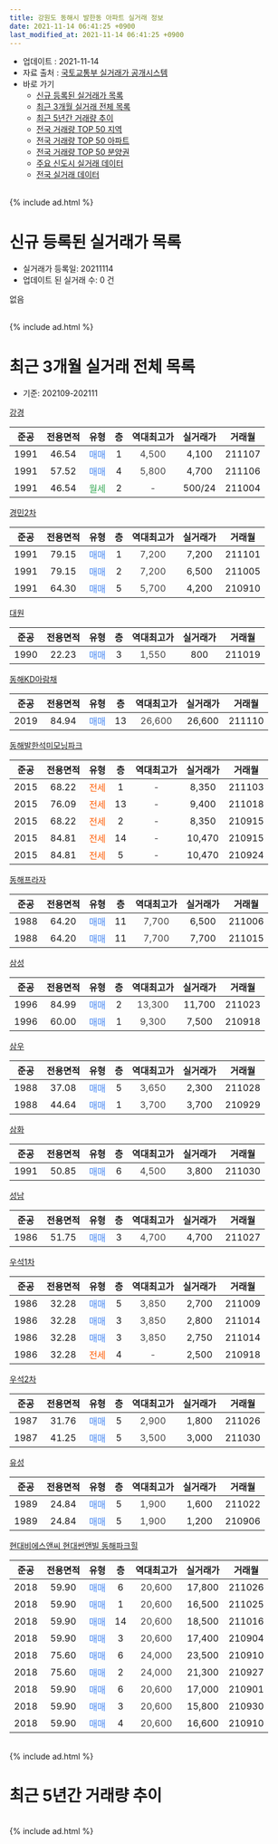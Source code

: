 ```yaml
---
title: 강원도 동해시 발한동 아파트 실거래 정보
date: 2021-11-14 06:41:25 +0900
last_modified_at: 2021-11-14 06:41:25 +0900
---
```


* 업데이트 : 2021-11-14
* 자료 출처 : [국토교통부 실거래가 공개시스템](http://rt.molit.go.kr)
* 바로 가기
    * [신규 등록된 실거래가 목록](#신규-등록된-실거래가-목록)
    * [최근 3개월 실거래 전체 목록](#최근-3개월-실거래-전체-목록)
    * [최근 5년간 거래량 추이](#최근-5년간-거래량-추이)
    * [전국 거래량 TOP 50 지역](https://inasie.github.io/apt-trade-info/최근-3개월-전국에서-가장-거래가-많이-발생한-지역)
    * [전국 거래량 TOP 50 아파트](https://inasie.github.io/apt-trade-info/최근-3개월-전국에서-가장-거래가-많이-발생한-아파트)
    * [전국 거래량 TOP 50 분양권](https://inasie.github.io/apt-trade-info/최근-3개월-전국에서-가장-거래가-많이-발생한-분양권)
    * [주요 신도시 실거래 데이터](https://inasie.github.io/apt-trade-info/주요-신도시)
    * [전국 실거래 데이터](https://inasie.github.io/apt-trade-info/전국)
<br>
{% include ad.html %}
<br>

# 신규 등록된 실거래가 목록
* 실거래가 등록일: 20211114
* 업데이트 된 실거래 수: 0 건

없음

<br>
{% include ad.html %}
<br>

# 최근 3개월 실거래 전체 목록
* 기준: 202109-202111


[강경](https://search.naver.com/search.naver?query=%EA%B0%95%EC%9B%90%EB%8F%84+%EB%8F%99%ED%95%B4%EC%8B%9C+%EB%B0%9C%ED%95%9C%EB%8F%99+%EA%B0%95%EA%B2%BD)

|준공|전용면적|유형|층|역대최고가|실거래가|거래월|
|:---:|:---:|:---:|:---:|:---:|:---:|:---:|
|1991|46.54|<span style="color:#4285f3">매매</span>|1|<span style="color:#444444">4,500</span>|4,100|211107|
|1991|57.52|<span style="color:#4285f3">매매</span>|4|<span style="color:#444444">5,800</span>|4,700|211106|
|1991|46.54|<span style="color:#34a853">월세</span>|2|<span style="color:#444444">-</span>|500/24|211004|

[경민2차](https://search.naver.com/search.naver?query=%EA%B0%95%EC%9B%90%EB%8F%84+%EB%8F%99%ED%95%B4%EC%8B%9C+%EB%B0%9C%ED%95%9C%EB%8F%99+%EA%B2%BD%EB%AF%BC2%EC%B0%A8)

|준공|전용면적|유형|층|역대최고가|실거래가|거래월|
|:---:|:---:|:---:|:---:|:---:|:---:|:---:|
|1991|79.15|<span style="color:#4285f3">매매</span>|1|<span style="color:#444444">7,200</span>|7,200|211101|
|1991|79.15|<span style="color:#4285f3">매매</span>|2|<span style="color:#444444">7,200</span>|6,500|211005|
|1991|64.30|<span style="color:#4285f3">매매</span>|5|<span style="color:#444444">5,700</span>|4,200|210910|

[대원](https://search.naver.com/search.naver?query=%EA%B0%95%EC%9B%90%EB%8F%84+%EB%8F%99%ED%95%B4%EC%8B%9C+%EB%B0%9C%ED%95%9C%EB%8F%99+%EB%8C%80%EC%9B%90)

|준공|전용면적|유형|층|역대최고가|실거래가|거래월|
|:---:|:---:|:---:|:---:|:---:|:---:|:---:|
|1990|22.23|<span style="color:#4285f3">매매</span>|3|<span style="color:#444444">1,550</span>|800|211019|

[동해KD아람채](https://search.naver.com/search.naver?query=%EA%B0%95%EC%9B%90%EB%8F%84+%EB%8F%99%ED%95%B4%EC%8B%9C+%EB%B0%9C%ED%95%9C%EB%8F%99+%EB%8F%99%ED%95%B4KD%EC%95%84%EB%9E%8C%EC%B1%84)

|준공|전용면적|유형|층|역대최고가|실거래가|거래월|
|:---:|:---:|:---:|:---:|:---:|:---:|:---:|
|2019|84.94|<span style="color:#4285f3">매매</span>|13|<span style="color:#444444">26,600</span>|26,600|211110|

[동해발한석미모닝파크](https://search.naver.com/search.naver?query=%EA%B0%95%EC%9B%90%EB%8F%84+%EB%8F%99%ED%95%B4%EC%8B%9C+%EB%B0%9C%ED%95%9C%EB%8F%99+%EB%8F%99%ED%95%B4%EB%B0%9C%ED%95%9C%EC%84%9D%EB%AF%B8%EB%AA%A8%EB%8B%9D%ED%8C%8C%ED%81%AC)

|준공|전용면적|유형|층|역대최고가|실거래가|거래월|
|:---:|:---:|:---:|:---:|:---:|:---:|:---:|
|2015|68.22|<span style="color:#ff5a00">전세</span>|1|<span style="color:#444444">-</span>|8,350|211103|
|2015|76.09|<span style="color:#ff5a00">전세</span>|13|<span style="color:#444444">-</span>|9,400|211018|
|2015|68.22|<span style="color:#ff5a00">전세</span>|2|<span style="color:#444444">-</span>|8,350|210915|
|2015|84.81|<span style="color:#ff5a00">전세</span>|14|<span style="color:#444444">-</span>|10,470|210915|
|2015|84.81|<span style="color:#ff5a00">전세</span>|5|<span style="color:#444444">-</span>|10,470|210924|

[동해프라자](https://search.naver.com/search.naver?query=%EA%B0%95%EC%9B%90%EB%8F%84+%EB%8F%99%ED%95%B4%EC%8B%9C+%EB%B0%9C%ED%95%9C%EB%8F%99+%EB%8F%99%ED%95%B4%ED%94%84%EB%9D%BC%EC%9E%90)

|준공|전용면적|유형|층|역대최고가|실거래가|거래월|
|:---:|:---:|:---:|:---:|:---:|:---:|:---:|
|1988|64.20|<span style="color:#4285f3">매매</span>|11|<span style="color:#444444">7,700</span>|6,500|211006|
|1988|64.20|<span style="color:#4285f3">매매</span>|11|<span style="color:#444444">7,700</span>|7,700|211015|

[삼성](https://search.naver.com/search.naver?query=%EA%B0%95%EC%9B%90%EB%8F%84+%EB%8F%99%ED%95%B4%EC%8B%9C+%EB%B0%9C%ED%95%9C%EB%8F%99+%EC%82%BC%EC%84%B1)

|준공|전용면적|유형|층|역대최고가|실거래가|거래월|
|:---:|:---:|:---:|:---:|:---:|:---:|:---:|
|1996|84.99|<span style="color:#4285f3">매매</span>|2|<span style="color:#444444">13,300</span>|11,700|211023|
|1996|60.00|<span style="color:#4285f3">매매</span>|1|<span style="color:#444444">9,300</span>|7,500|210918|

[삼우](https://search.naver.com/search.naver?query=%EA%B0%95%EC%9B%90%EB%8F%84+%EB%8F%99%ED%95%B4%EC%8B%9C+%EB%B0%9C%ED%95%9C%EB%8F%99+%EC%82%BC%EC%9A%B0)

|준공|전용면적|유형|층|역대최고가|실거래가|거래월|
|:---:|:---:|:---:|:---:|:---:|:---:|:---:|
|1988|37.08|<span style="color:#4285f3">매매</span>|5|<span style="color:#444444">3,650</span>|2,300|211028|
|1988|44.64|<span style="color:#4285f3">매매</span>|1|<span style="color:#444444">3,700</span>|3,700|210929|

[삼화](https://search.naver.com/search.naver?query=%EA%B0%95%EC%9B%90%EB%8F%84+%EB%8F%99%ED%95%B4%EC%8B%9C+%EB%B0%9C%ED%95%9C%EB%8F%99+%EC%82%BC%ED%99%94)

|준공|전용면적|유형|층|역대최고가|실거래가|거래월|
|:---:|:---:|:---:|:---:|:---:|:---:|:---:|
|1991|50.85|<span style="color:#4285f3">매매</span>|6|<span style="color:#444444">4,500</span>|3,800|211030|

[성남](https://search.naver.com/search.naver?query=%EA%B0%95%EC%9B%90%EB%8F%84+%EB%8F%99%ED%95%B4%EC%8B%9C+%EB%B0%9C%ED%95%9C%EB%8F%99+%EC%84%B1%EB%82%A8)

|준공|전용면적|유형|층|역대최고가|실거래가|거래월|
|:---:|:---:|:---:|:---:|:---:|:---:|:---:|
|1986|51.75|<span style="color:#4285f3">매매</span>|3|<span style="color:#444444">4,700</span>|4,700|211027|

[우석1차](https://search.naver.com/search.naver?query=%EA%B0%95%EC%9B%90%EB%8F%84+%EB%8F%99%ED%95%B4%EC%8B%9C+%EB%B0%9C%ED%95%9C%EB%8F%99+%EC%9A%B0%EC%84%9D1%EC%B0%A8)

|준공|전용면적|유형|층|역대최고가|실거래가|거래월|
|:---:|:---:|:---:|:---:|:---:|:---:|:---:|
|1986|32.28|<span style="color:#4285f3">매매</span>|5|<span style="color:#444444">3,850</span>|2,700|211009|
|1986|32.28|<span style="color:#4285f3">매매</span>|3|<span style="color:#444444">3,850</span>|2,800|211014|
|1986|32.28|<span style="color:#4285f3">매매</span>|3|<span style="color:#444444">3,850</span>|2,750|211014|
|1986|32.28|<span style="color:#ff5a00">전세</span>|4|<span style="color:#444444">-</span>|2,500|210918|

[우석2차](https://search.naver.com/search.naver?query=%EA%B0%95%EC%9B%90%EB%8F%84+%EB%8F%99%ED%95%B4%EC%8B%9C+%EB%B0%9C%ED%95%9C%EB%8F%99+%EC%9A%B0%EC%84%9D2%EC%B0%A8)

|준공|전용면적|유형|층|역대최고가|실거래가|거래월|
|:---:|:---:|:---:|:---:|:---:|:---:|:---:|
|1987|31.76|<span style="color:#4285f3">매매</span>|5|<span style="color:#444444">2,900</span>|1,800|211026|
|1987|41.25|<span style="color:#4285f3">매매</span>|5|<span style="color:#444444">3,500</span>|3,000|211030|

[유성](https://search.naver.com/search.naver?query=%EA%B0%95%EC%9B%90%EB%8F%84+%EB%8F%99%ED%95%B4%EC%8B%9C+%EB%B0%9C%ED%95%9C%EB%8F%99+%EC%9C%A0%EC%84%B1)

|준공|전용면적|유형|층|역대최고가|실거래가|거래월|
|:---:|:---:|:---:|:---:|:---:|:---:|:---:|
|1989|24.84|<span style="color:#4285f3">매매</span>|5|<span style="color:#444444">1,900</span>|1,600|211022|
|1989|24.84|<span style="color:#4285f3">매매</span>|5|<span style="color:#444444">1,900</span>|1,200|210906|

[현대비에스앤씨 현대썬앤빌 동해파크힐](https://search.naver.com/search.naver?query=%EA%B0%95%EC%9B%90%EB%8F%84+%EB%8F%99%ED%95%B4%EC%8B%9C+%EB%B0%9C%ED%95%9C%EB%8F%99+%ED%98%84%EB%8C%80%EB%B9%84%EC%97%90%EC%8A%A4%EC%95%A4%EC%94%A8+%ED%98%84%EB%8C%80%EC%8D%AC%EC%95%A4%EB%B9%8C+%EB%8F%99%ED%95%B4%ED%8C%8C%ED%81%AC%ED%9E%90)

|준공|전용면적|유형|층|역대최고가|실거래가|거래월|
|:---:|:---:|:---:|:---:|:---:|:---:|:---:|
|2018|59.90|<span style="color:#4285f3">매매</span>|6|<span style="color:#444444">20,600</span>|17,800|211026|
|2018|59.90|<span style="color:#4285f3">매매</span>|1|<span style="color:#444444">20,600</span>|16,500|211025|
|2018|59.90|<span style="color:#4285f3">매매</span>|14|<span style="color:#444444">20,600</span>|18,500|211016|
|2018|59.90|<span style="color:#4285f3">매매</span>|3|<span style="color:#444444">20,600</span>|17,400|210904|
|2018|75.60|<span style="color:#4285f3">매매</span>|6|<span style="color:#444444">24,000</span>|23,500|210910|
|2018|75.60|<span style="color:#4285f3">매매</span>|2|<span style="color:#444444">24,000</span>|21,300|210927|
|2018|59.90|<span style="color:#4285f3">매매</span>|6|<span style="color:#444444">20,600</span>|17,000|210901|
|2018|59.90|<span style="color:#4285f3">매매</span>|3|<span style="color:#444444">20,600</span>|15,800|210930|
|2018|59.90|<span style="color:#4285f3">매매</span>|4|<span style="color:#444444">20,600</span>|16,600|210910|


<br>
{% include ad.html %}
<br>

# 최근 5년간 거래량 추이


<div style="width:100%;">
    <canvas id="deal_progress" height="200"></canvas>
</div>

<script>
new Chart(document.getElementById("deal_progress"), {
    type: 'line',
    data: {
        labels: ['201611','201612','201701','201702','201703','201704','201705','201706','201707','201708','201709','201710','201711','201712','201801','201802','201803','201804','201805','201806','201807','201808','201809','201810','201811','201812','201901','201902','201903','201904','201905','201906','201907','201908','201909','201910','201911','201912','202001','202002','202003','202004','202005','202006','202007','202008','202009','202010','202011','202012','202101','202102','202103','202104','202105','202106','202107','202108','202109','202110','202111'],
        datasets: [{
            label: '매매',
            pointRadius: 1,
            data: [9, 10, 3, 5, 7, 7, 16, 8, 3, 9, 4, 3, 4, 3, 4, 8, 10, 7, 5, 10, 9, 5, 9, 10, 11, 13, 5, 14, 14, 7, 7, 8, 7, 9, 10, 8, 14, 3, 14, 12, 6, 4, 8, 7, 14, 9, 8, 11, 13, 10, 12, 9, 11, 24, 31, 8, 18, 18, 10, 17, 4],
            borderColor: "rgba(255, 201, 14, 1)",
            backgroundColor: "rgba(255, 201, 14, 0.5)",
            fill: false,
            lineTension: 0
        },{
            label: '전월세',
            pointRadius: 1,
            data: [1, 1, 2, 61, 12, 5, 2, 0, 1, 116, 18, 4, 1, 2, 1, 1, 2, 1, 3, 2, 7, 119, 22, 16, 9, 4, 4, 6, 13, 11, 3, 1, 7, 2, 156, 21, 4, 4, 6, 10, 9, 9, 11, 11, 7, 5, 4, 6, 4, 11, 3, 7, 10, 6, 7, 2, 2, 4, 4, 2, 1],
            borderColor: "rgba(0, 141, 185, 1)",
            backgroundColor: "rgba(0, 141, 185, 0.5)",
            fill: false,
            lineTension: 0
        }
        ]
    },
    options: {
        responsive: true,
        title: {
            display: false
        },
        tooltips: {
            mode: 'index',
            intersect: false
        },
        hover: {
            mode: 'nearest',
            intersect: true
        },
        scales: {
            xAxes: [{
                display: true,
                scaleLabel: {
                    display: true,
                    labelString: '년/월'
                }
            }],
            yAxes: [{
                display: true,
                ticks: {
                    suggestedMin: 0,
                },
                scaleLabel: {
                    display: true,
                    labelString: '실거래 수'
                }
            }]
        }
    }
});

</script>


<br>
{% include ad.html %}
<br>

